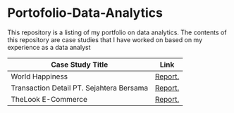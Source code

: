 # Portofolio-Data-Analytics

This repository is a listing of my portfolio on data analytics. The contents of this repository are case studies that I have worked on based on my experience as a data analyst

| Case Study Title | Link           |
| ------------- |:-------------:| 
| World Happiness | <a href="https://github.com/Rifald/World-Happiness" target="_blank" rel="noopener noreferrer">Report.</a> | 
| Transaction Detail PT. Sejahtera Bersama | <a href="https://github.com/Rifald/Case-Study-Transaction-Detail-PT-Sejahtera-Bersama" target="_blank" rel="noopener noreferrer">Report.</a> | 
| TheLook E-Commerce | <a href="https://github.com/Rifald/Case-Study-TheLook-E-Commerce" target="_blank" rel="noopener noreferrer">Report.</a> | 
